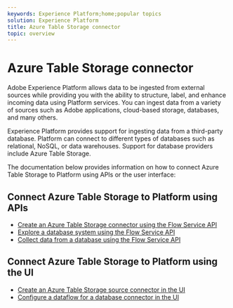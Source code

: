 ```yaml
---
keywords: Experience Platform;home;popular topics
solution: Experience Platform
title: Azure Table Storage connector
topic: overview
---
```


# Azure Table Storage connector

Adobe Experience Platform allows data to be ingested from external sources while providing you with the ability to structure, label, and enhance incoming data using Platform services. You can ingest data from a variety of sources such as Adobe applications, cloud-based storage, databases, and many others.

Experience Platform provides support for ingesting data from a third-party database. Platform can connect to different types of databases such as relational, NoSQL, or data warehouses. Support for database providers include Azure Table Storage.

The documentation below provides information on how to connect Azure Table Storage to Platform using APIs or the user interface:

## Connect Azure Table Storage to Platform using APIs

- [Create an Azure Table Storage connector using the Flow Service API](../../tutorials/api/create/databases/ats.md)
- [Explore a database system using the Flow Service API](../../tutorials/api/explore/database-nosql.md)
- [Collect data from a database using the Flow Service API](../../tutorials/api/collect/database-nosql.md)

## Connect Azure Table Storage to Platform using the UI

- [Create an Azure Table Storage source connector in the UI](../../tutorials/ui/create/databases/ats.md)
- [Configure a dataflow for a database connector in the UI](../../tutorials/ui/dataflow/databases.md)
